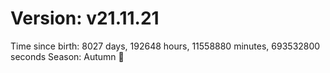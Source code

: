 # Version: v21.11.21
Time since birth: 8027 days, 192648 hours, 11558880 minutes, 693532800 seconds
Season: Autumn 🍁
